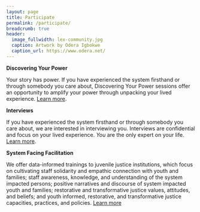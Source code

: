```yaml
---
layout: page
title: Participate
permalink: /participate/
breadcrumb: true
header:
  image_fullwidth: lex-community.jpg
  caption: Artwork by Odera Igbokwe
  caption_url: https://www.odera.net/
---
```


**Discovering Your Power**

Your story has power. If you have experienced the system firsthand or through somebody you care about, Discovering Your Power sessions offer an opportunity to amplify your power through unpacking your lived experience. [Learn more](/discovering-your-power/).

**Interviews**

If you have experienced the system firsthand or through somebody you care about, we are interested in interviewing you. Interviews are confidential and focus on your lived experience. *You* are the only expert on your life. [Learn more](/interviews/).

**System Facing Facilitation**

We offer data-informed trainings to juvenile justice institutions, which focus on cultivating staff solidarity and empathic connection with youth and families; staff awareness, knowledge, and understanding of the system impacted persons; positive narratives and discourse of system impacted youth and families; restorative and transformative justice values, attitudes, and beliefs; and 
youth informed, restorative, and transformative justice capacities, practices, and policies. [Learn more](/system-facilitation/)
